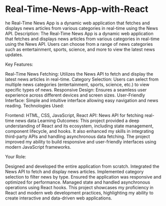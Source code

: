 # Real-Time-News-App-with-React
he Real-Time News App is a dynamic web application that fetches and displays news articles from various categories in real-time using the News API.
Description:
The Real-Time News App is a dynamic web application that fetches and displays news articles from various categories in real-time using the News API. Users can choose from a range of news categories such as entertainment, sports, science, and more to view the latest news updates.

Key Features:

Real-Time News Fetching: Utilizes the News API to fetch and display the latest news articles in real-time.
Category Selection: Users can select from multiple news categories (entertainment, sports, science, etc.) to view specific types of news.
Responsive Design: Ensures a seamless user experience across different devices and screen sizes.
User-Friendly Interface: Simple and intuitive interface allowing easy navigation and news reading.
Technologies Used:

Frontend: HTML, CSS, JavaScript, React
API: News API for fetching real-time news data
Learning Outcomes:
This project provided a deep understanding of React and its ecosystem, including state management, component lifecycle, and hooks. It also enhanced my skills in integrating third-party APIs and handling asynchronous data fetching. The project improved my ability to build responsive and user-friendly interfaces using modern JavaScript frameworks.

Your Role:

Designed and developed the entire application from scratch.
Integrated the News API to fetch and display news articles.
Implemented category selection to filter news by type.
Ensured the application was responsive and optimized for performance.
Managed state and handled asynchronous operations using React hooks.
This project showcases my proficiency in React and modern web development practices, highlighting my ability to create interactive and data-driven web applications.







